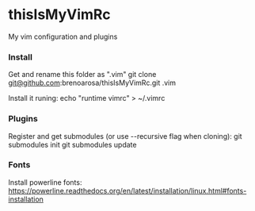 # thisIsMyVimRc
My vim configuration and plugins

### Install

Get and rename this folder as ".vim"
git clone git@github.com:brenoarosa/thisIsMyVimRc.git .vim

Install it runing:
echo "runtime vimrc" > ~/.vimrc

### Plugins

Register and get submodules (or use --recursive flag when cloning):
git submodules init
git submodules update

### Fonts

Install powerline fonts:
https://powerline.readthedocs.org/en/latest/installation/linux.html#fonts-installation
